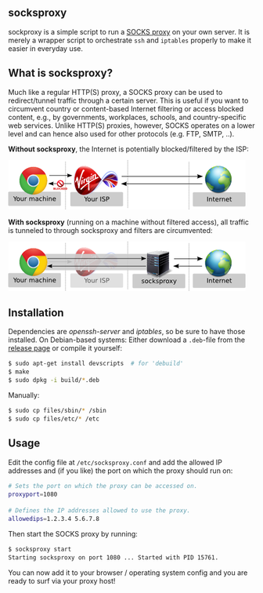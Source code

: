 socksproxy
----------

sockproxy is a simple script to run a [SOCKS proxy](http://en.wikipedia.org/wiki/SOCKS) on your own server. It is merely a wrapper script to orchestrate `ssh` and `iptables` properly to make it easier in everyday use.

What is socksproxy?
-------------------
Much like a regular HTTP(S) proxy, a SOCKS proxy can be used to redirect/tunnel traffic through a certain server. This is useful if you want to circumvent country or content-based Internet filtering or access blocked content, e.g., by governments, workplaces, schools, and country-specific web services. Unlike HTTP(S) proxies, however, SOCKS operates on a lower level and can hence also used for other protocols (e.g. FTP, SMTP, ..).

**Without socksproxy**, the Internet is potentially blocked/filtered by the ISP:

![Without socksproxy](images/without-socksproxy.png)

**With socksproxy** (running on a machine without filtered access), all traffic is tunneled to through socksproxy and filters are circumvented:

![With socksproxy](images/with-socksproxy.png)

Installation
------------
Dependencies are *openssh-server* and *iptables*, so be sure to have those installed.
On Debian-based systems: Either download a `.deb`-file from the [release page](https://github.com/binwiederhier/socksproxy/releases) or compile it yourself:
```bash
$ sudo apt-get install devscripts  # for 'debuild'
$ make
$ sudo dpkg -i build/*.deb
```

Manually:
```bash
$ sudo cp files/sbin/* /sbin
$ sudo cp files/etc/* /etc
```

Usage
-----
Edit the config file at `/etc/socksproxy.conf` and add the allowed IP addresses and (if you like) the port on which the proxy should run on:

```bash
# Sets the port on which the proxy can be accessed on.
proxyport=1080

# Defines the IP addresses allowed to use the proxy. 
allowedips=1.2.3.4 5.6.7.8
```

Then start the SOCKS proxy by running:

```bash
$ socksproxy start
Starting socksproxy on port 1080 ... Started with PID 15761.
```

You can now add it to your browser / operating system config and you are ready to surf via your proxy host!

